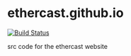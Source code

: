# ethercast.github.io
[![Build Status](https://travis-ci.org/Ethercast/ethercast.github.io.svg?branch=src)](https://travis-ci.org/Ethercast/ethercast.github.io)

src code for the ethercast website

